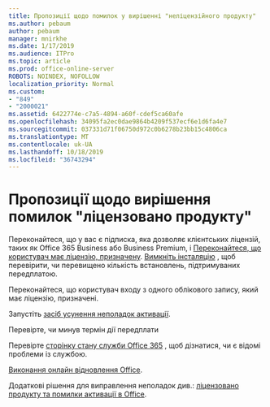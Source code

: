 ```yaml
---
title: Пропозиції щодо помилок у вирішенні "неліцензійного продукту"
ms.author: pebaum
author: pebaum
manager: mnirkhe
ms.date: 1/17/2019
ms.audience: ITPro
ms.topic: article
ms.prod: office-online-server
ROBOTS: NOINDEX, NOFOLLOW
localization_priority: Normal
ms.custom:
- "849"
- "2000021"
ms.assetid: 6422774e-c7a5-4894-a60f-cdef5ca60afe
ms.openlocfilehash: 34095fa2ec0dae9864b4209f537ecf6e1d6fa4e7
ms.sourcegitcommit: 037331d71f06750d972c0b6278b23bb15c4806ca
ms.translationtype: MT
ms.contentlocale: uk-UA
ms.lasthandoff: 10/18/2019
ms.locfileid: "36743294"
---
```

# <a name="suggestions-for-solving-unlicensed-product-errors"></a>Пропозиції щодо вирішення помилок "ліцензовано продукту"

Переконайтеся, що у вас є підписка, яка дозволяє клієнтських ліцензій, таких як Office 365 Business або Business Premium, і [Переконайтеся, що користувач має ліцензію, призначену](https://docs.microsoft.com/office365/admin/subscriptions-and-billing/assign-licenses-to-users). [Вимкніть інсталяцію](https://docs.microsoft.com/office365/admin/subscriptions-and-billing/remove-licenses-from-users) , щоб перевірити, чи перевищено кількість встановлень, підтримуваних передплатою.
  
Переконайтеся, що користувач входу з одного облікового запису, який має ліцензію, призначені.
  
Запустіть [засіб усунення неполадок активації](https://aka.ms/SARA-OfficeActivation-Alchemy).
  
Перевірте, чи минув термін дії передплати
  
Перевірте [сторінку стану служби Office 365](https://docs.microsoft.com/office365/enterprise/view-service-health) , щоб дізнатися, чи є відомі проблеми із службою.
  
[Виконання онлайн відновлення Office](https://support.office.com/Article/7821d4b6-7c1d-4205-aa0e-a6b40c5bb88b?wt.mc_id=Alchemy_ClientDIA).
  
Додаткові рішення для виправлення неполадок див.: [ліцензовано продукту та помилки активації в Office](https://support.office.com/Article/0d23d3c0-c19c-4b2f-9845-5344fedc4380?wt.mc_id=Alchemy_ClientDIA).
  
